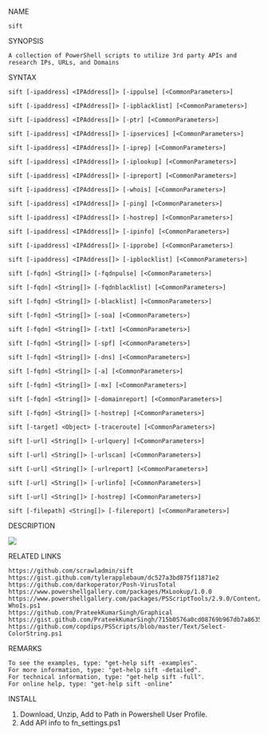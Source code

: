 NAME
    
    sift

SYNOPSIS
    
    A collection of PowerShell scripts to utilize 3rd party APIs and research IPs, URLs, and Domains


SYNTAX
    
    sift [-ipaddress] <IPAddress[]> [-ippulse] [<CommonParameters>]

    sift [-ipaddress] <IPAddress[]> [-ipblacklist] [<CommonParameters>]

    sift [-ipaddress] <IPAddress[]> [-ptr] [<CommonParameters>]

    sift [-ipaddress] <IPAddress[]> [-ipservices] [<CommonParameters>]

    sift [-ipaddress] <IPAddress[]> [-iprep] [<CommonParameters>]

    sift [-ipaddress] <IPAddress[]> [-iplookup] [<CommonParameters>]

    sift [-ipaddress] <IPAddress[]> [-ipreport] [<CommonParameters>]

    sift [-ipaddress] <IPAddress[]> [-whois] [<CommonParameters>]

    sift [-ipaddress] <IPAddress[]> [-ping] [<CommonParameters>]

    sift [-ipaddress] <IPAddress[]> [-hostrep] [<CommonParameters>]

    sift [-ipaddress] <IPAddress[]> [-ipinfo] [<CommonParameters>]

    sift [-ipaddress] <IPAddress[]> [-ipprobe] [<CommonParameters>]

    sift [-ipaddress] <IPAddress[]> [-ipblocklist] [<CommonParameters>]

    sift [-fqdn] <String[]> [-fqdnpulse] [<CommonParameters>]

    sift [-fqdn] <String[]> [-fqdnblacklist] [<CommonParameters>]

    sift [-fqdn] <String[]> [-blacklist] [<CommonParameters>]

    sift [-fqdn] <String[]> [-soa] [<CommonParameters>]

    sift [-fqdn] <String[]> [-txt] [<CommonParameters>]

    sift [-fqdn] <String[]> [-spf] [<CommonParameters>]

    sift [-fqdn] <String[]> [-dns] [<CommonParameters>]

    sift [-fqdn] <String[]> [-a] [<CommonParameters>]

    sift [-fqdn] <String[]> [-mx] [<CommonParameters>]

    sift [-fqdn] <String[]> [-domainreport] [<CommonParameters>]

    sift [-fqdn] <String[]> [-hostrep] [<CommonParameters>]

    sift [-target] <Object> [-traceroute] [<CommonParameters>]

    sift [-url] <String[]> [-urlquery] [<CommonParameters>]

    sift [-url] <String[]> [-urlscan] [<CommonParameters>]

    sift [-url] <String[]> [-urlreport] [<CommonParameters>]

    sift [-url] <String[]> [-urlinfo] [<CommonParameters>]

    sift [-url] <String[]> [-hostrep] [<CommonParameters>]

    sift [-filepath] <String[]> [-filereport] [<CommonParameters>]


DESCRIPTION

![](https://github.com/scrawladmin/sift/blob/main/sift.gif)

RELATED LINKS
    
    https://github.com/scrawladmin/sift
    https://gist.github.com/tylerapplebaum/dc527a3bd875f11871e2
    https://github.com/darkoperator/Posh-VirusTotal
    https://www.powershellgallery.com/packages/MxLookup/1.0.0
    https://www.powershellgallery.com/packages/PSScriptTools/2.9.0/Content/functions%5CGet-WhoIs.ps1
    https://github.com/PrateekKumarSingh/Graphical
    https://gist.github.com/PrateekKumarSingh/715b0576a0cd08769b967db7a86355ff
    https://github.com/copdips/PSScripts/blob/master/Text/Select-ColorString.ps1


REMARKS
    
    To see the examples, type: "get-help sift -examples".
    For more information, type: "get-help sift -detailed".
    For technical information, type: "get-help sift -full".
    For online help, type: "get-help sift -online"
    
   
   
INSTALL   

   1. Download, Unzip, Add to Path in Powershell User Profile.
   2. Add API info to fn_settings.ps1




